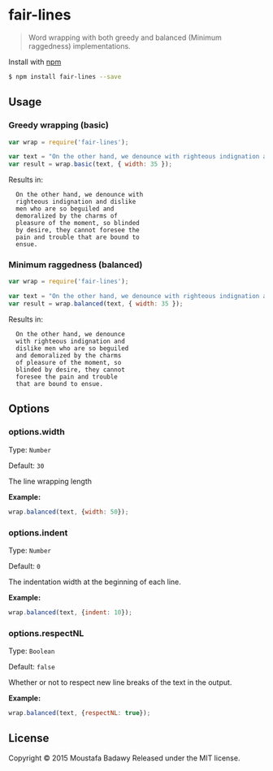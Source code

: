 # fair-lines
> Word wrapping with both greedy and balanced (Minimum raggedness) implementations.

Install with [npm](https://www.npmjs.com/)

```sh
$ npm install fair-lines --save
```

## Usage

### Greedy wrapping (basic)
```js
var wrap = require('fair-lines');

var text = "On the other hand, we denounce with righteous indignation and dislike men who are so beguiled and demoralized by the charms of pleasure of the moment, so blinded by desire, they cannot foresee the pain and trouble that are bound to ensue."
var result = wrap.basic(text, { width: 35 });
```

Results in:

```
  On the other hand, we denounce with
  righteous indignation and dislike
  men who are so beguiled and
  demoralized by the charms of
  pleasure of the moment, so blinded
  by desire, they cannot foresee the
  pain and trouble that are bound to
  ensue.
```

### Minimum raggedness (balanced)
```js
var wrap = require('fair-lines');

var text = "On the other hand, we denounce with righteous indignation and dislike men who are so beguiled and demoralized by the charms of pleasure of the moment, so blinded by desire, they cannot foresee the pain and trouble that are bound to ensue."
var result = wrap.balanced(text, { width: 35 });
```

Results in:

```
  On the other hand, we denounce
  with righteous indignation and
  dislike men who are so beguiled
  and demoralized by the charms
  of pleasure of the moment, so
  blinded by desire, they cannot
  foresee the pain and trouble
  that are bound to ensue.
```
## Options

### options.width

Type: `Number`

Default: `30`

The line wrapping length

**Example:**

```js
wrap.balanced(text, {width: 50});
```

### options.indent

Type: `Number`

Default: `0`

The indentation width at the beginning of each line.

**Example:**

```js
wrap.balanced(text, {indent: 10});
```

### options.respectNL

Type: `Boolean`

Default: `false`

Whether or not to respect new line breaks of the text in the output.

**Example:**

```js
wrap.balanced(text, {respectNL: true});
```

## License

Copyright © 2015 Moustafa Badawy
Released under the MIT license.
